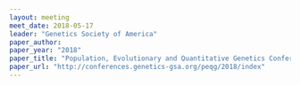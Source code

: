 ```yaml
---
layout: meeting
meet_date: 2018-05-17
leader: "Genetics Society of America"
paper_author:
paper_year: "2018"
paper_title: "Population, Evolutionary and Quantitative Genetics Conference (PEQG) Conference"
paper_url: "http://conferences.genetics-gsa.org/peqg/2018/index"
---
```


